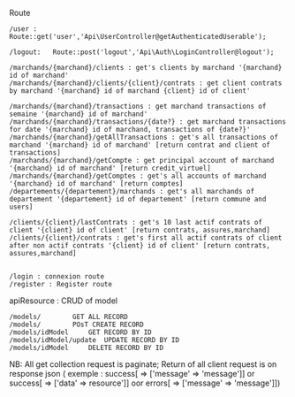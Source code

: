 Route 


	/user :    Route::get('user','Api\UserController@getAuthenticatedUserable');
		    
	/logout:   Route::post('logout','Api\Auth\LoginController@logout');

	/marchands/{marchand}/clients : get's clients by marchand '{marchand} id of marchand'
	/marchands/{marchand}/clients/{client}/contrats : get client contrats by marchand '{marchand} id of marchand {client} id of client'

	/marchands/{marchand}/transactions : get marchand transactions of semaine '{marchand} id of marchand'
	/marchands/{marchand}/transactions/{date?} : get marchand transactions for date '{marchand} id of marchand, transactions of {date?}'
	/marchands/{marchand}/getAllTransactions : get's all transactions of marchand '{marchand} id of marchand' [return contrat and client of transactions]
	/marchands/{marchand}/getCompte : get principal account of marchand '{marchand} id of marchand' [return credit_virtuel]
	/marchands/{marchand}/getComptes : get's all accounts of marchand '{marchand} id of marchand' [return comptes]
	/departements/{departement}/marchands : get's all marchands of departement '{departement} id of departement' [return commune and users]
	
	/clients/{client}/lastContrats : get's 10 last actif contrats of client '{client} id of client' [return contrats, assures,marchand]
	/clients/{client}/contrats : get's first all actif contrats of client after non actif contrats '{client} id of client' [return contrats, assures,marchand]


	/login : connexion route
	/register : Register route

apiResource : CRUD of model

	/models/		GET ALL RECORD
	/models/		POsT CREATE RECORD
	/models/idModel		GET RECORD BY ID
	/models/idModel/update  UPDATE RECORD BY ID
	/models/idModel		DELETE RECORD BY ID

NB:
	All get collection request is paginate;
	Return of all client request is on response json ( exemple : success[ => ['message' => 'message']] or success[ => ['data' => resource']] oor errors[ => ['message' => 'message']])
